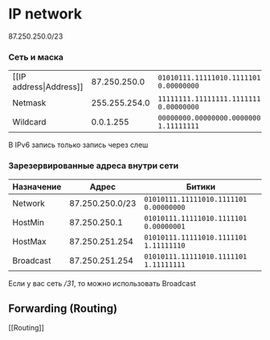 # IP network

87.250.250.0/23

### Сеть и маска

 | | | |
 |-|-|-|
 |[[IP address\|Address]] |  87.250.250.0 |  `01010111.11111010.1111101 0.00000000` |
 | Netmask | 255.255.254.0 | `11111111.11111111.1111111 0.00000000` |
 | Wildcard | 0.0.1.255 | `00000000.00000000.0000000 1.11111111` |

В IPv6 запись только запись через слеш
 
### Зарезервированные адреса внутри сети
 |Назначение | Адрес | Битики |
 |-|-|-|
 | Network | 87.250.250.0/23 | `01010111.11111010.1111101 0.00000000` |
 | HostMin | 87.250.250.1 | `01010111.11111010.1111101 0.00000001` |
 | HostMax | 87.250.251.254 | `01010111.11111010.1111101 1.11111110` |
 | Broadcast | 87.250.251.254 | `01010111.11111010.1111101 1.11111111` |^bc
 
 Если у вас сеть _/31_, то можно использовать Broadcast
 
## Forwarding (Routing)
[[Routing]]
